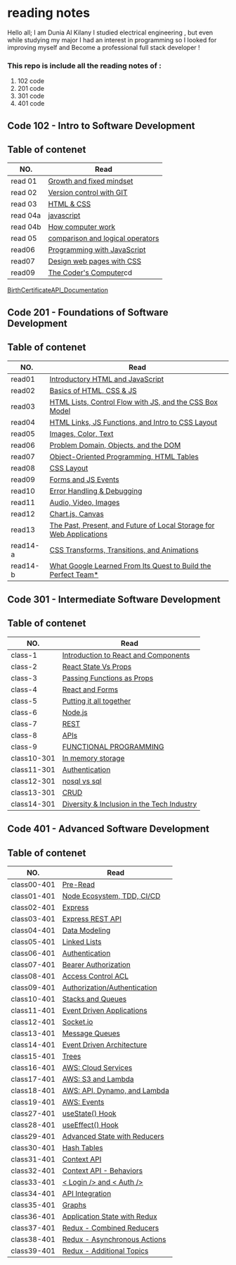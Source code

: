 # **reading notes**

Hello all;
I am Dunia Al Kilany 
I studied electrical engineering , but even while studying my major I had an interest in programming so I looked for improving myself and Become a professional full stack developer !

### **This repo is include all the reading notes of :**
1. 102 code 
2. 201 code 
3. 301 code 
4. 401 code



## **Code 102 - Intro to Software Development**

## Table of contenet
|NO.|Read|
|---|------|
read 01|[Growth and fixed mindset](https://duniaalkilany.github.io/reading-notes/read01)
read 02 |[Version control with GIT](https://duniaalkilany.github.io/reading-notes/read02)
read 03 |[HTML & CSS](https://duniaalkilany.github.io/reading-notes/read03)
read 04a|[javascript](https://duniaalkilany.github.io/reading-notes/read04a) 
read 04b|[How computer work](https://duniaalkilany.github.io/reading-notes/read04b)
read 05| [comparison and logical operators](https://duniaalkilany.github.io/reading-notes/read05)
read06|[Programming with JavaScript](https://duniaalkilany.github.io/reading-notes/read06)
read07|[Design web pages with CSS](https://duniaalkilany.github.io/reading-notes/read07)
read09|[The Coder's Computer](read09)cd 
[BirthCertificateAPI_Documentation](https://duniaalkilany.github.io/reading-notes/BirthCertificateAPI_Documentation)


## **Code 201 - Foundations of Software Development**

## Table of contenet
|NO.|Read|
|---|------|
read01|[Introductory HTML and JavaScript](https://duniaalkilany.github.io/reading-notes/class-01)
read02 |[Basics of HTML, CSS & JS](https://duniaalkilany.github.io/reading-notes/class-02)
read03 |[HTML Lists, Control Flow with JS, and the CSS Box Model](https://duniaalkilany.github.io/reading-notes/class-03)
read04|[HTML Links, JS Functions, and Intro to CSS Layout](https://ishadeed.com/assets/grid-flex/grid-vs-flexbox-1.png) 
read05|[Images, Color, Text](https://duniaalkilany.github.io/reading-notes/class-05)
read06|[Problem Domain, Objects, and the DOM](https://duniaalkilany.github.io/reading-notes/class-06)
read07|[Object-Oriented Programming, HTML Tables](https://duniaalkilany.github.io/reading-notes/class-07)
read08|[CSS Layout](https://duniaalkilany.github.io/reading-notes/class-08)
read09|[Forms and JS Events](https://duniaalkilany.github.io/reading-notes/class-09)
read10|[Error Handling & Debugging](https://duniaalkilany.github.io/reading-notes/class-10)
read11|[ Audio, Video, Images](https://duniaalkilany.github.io/reading-notes/class-11)
read12|[Chart.js, Canvas](https://duniaalkilany.github.io/reading-notes/class-12)
read13|[The Past, Present, and Future of Local Storage for Web Applications](https://duniaalkilany.github.io/reading-notes/class-13)
read14-a|[ CSS Transforms, Transitions, and Animations](https://duniaalkilany.github.io/reading-notes/class-14a)
read14-b|[What Google Learned From Its Quest to Build the Perfect Team*](https://duniaalkilany.github.io/reading-notes/class-14b)


## **Code 301 - Intermediate Software Development**

## Table of contenet
|NO.|Read|
|---|------|
class-1|[Introduction to React and Components](https://duniaalkilany.github.io/reading-notes/class-1)
class-2|[React State Vs Props](https://duniaalkilany.github.io/reading-notes/class-2)
class-3|[Passing Functions as Props](https://duniaalkilany.github.io/reading-notes/class-3)
class-4|[React and Forms](https://duniaalkilany.github.io/reading-notes/class-4)
class-5|[Putting it all together](https://duniaalkilany.github.io/reading-notes/class-5)
class-6|[Node.js](https://duniaalkilany.github.io/reading-notes/class-6)
class-7|[REST](https://duniaalkilany.github.io/reading-notes/class-7)
class-8|[APIs](https://duniaalkilany.github.io/reading-notes/class-8)
class-9|[FUNCTIONAL PROGRAMMING](https://duniaalkilany.github.io/reading-notes/class-9)
class10-301|[In memory storage](https://duniaalkilany.github.io/reading-notes/class10-301)
class11-301|[Authentication](https://duniaalkilany.github.io/reading-notes/class11-301)
class12-301|[nosql vs sql](https://duniaalkilany.github.io/reading-notes/class12-301)
class13-301|[CRUD](https://duniaalkilany.github.io/reading-notes/class13-301)
class14-301|[Diversity & Inclusion in the Tech Industry](https://duniaalkilany.github.io/reading-notes/class14-301)

## **Code 401 - Advanced Software Development**

## Table of contenet
|NO.|Read|
|---|------|
class00-401|[Pre-Read](https://duniaalkilany.github.io/reading-notes/class00-401)
class01-401|[Node Ecosystem, TDD, CI/CD](https://duniaalkilany.github.io/reading-notes/class01-401)
class02-401|[Express](https://duniaalkilany.github.io/reading-notes/class02-401)
class03-401|[Express REST API](https://duniaalkilany.github.io/reading-notes/class03-401)
class04-401|[Data Modeling](https://duniaalkilany.github.io/reading-notes/class04-401)
class05-401|[Linked Lists](https://duniaalkilany.github.io/reading-notes/class05-401)
class06-401|[Authentication](https://duniaalkilany.github.io/reading-notes/class06-401)
class07-401|[Bearer Authorization](https://duniaalkilany.github.io/reading-notes/class07-401)
class08-401|[Access Control ACL](https://duniaalkilany.github.io/reading-notes/class08-401)
class09-401|[Authorization/Authentication](https://duniaalkilany.github.io/reading-notes/class09-401)
class10-401|[Stacks and Queues](https://duniaalkilany.github.io/reading-notes/class10-401)
class11-401|[Event Driven Applications](https://duniaalkilany.github.io/reading-notes/class11-401)
class12-401|[Socket.io](https://duniaalkilany.github.io/reading-notes/class12-401)
class13-401|[Message Queues](https://duniaalkilany.github.io/reading-notes/class13-401)
class14-401|[Event Driven Architecture](https://duniaalkilany.github.io/reading-notes/class14-401)
class15-401|[Trees](https://duniaalkilany.github.io/reading-notes/class15-401)
class16-401|[AWS: Cloud Services](https://duniaalkilany.github.io/reading-notes/class16-401)
class17-401|[AWS: S3 and Lambda](https://duniaalkilany.github.io/reading-notes/class17-401)
class18-401|[AWS: API, Dynamo, and Lambda](https://duniaalkilany.github.io/reading-notes/class18-401)
class19-401|[AWS: Events](https://duniaalkilany.github.io/reading-notes/class19-401)
class27-401|[useState() Hook](https://duniaalkilany.github.io/reading-notes/class27-401)
class28-401|[useEffect() Hook](https://duniaalkilany.github.io/reading-notes/class28-401)
class29-401|[Advanced State with Reducers](https://duniaalkilany.github.io/reading-notes/class29-401)
class30-401|[Hash Tables](https://duniaalkilany.github.io/reading-notes/class30-401)
class31-401|[Context API](https://duniaalkilany.github.io/reading-notes/class31-401)
class32-401|[Context API - Behaviors](https://duniaalkilany.github.io/reading-notes/class32-401)
class33-401|[< Login /> and < Auth />](https://duniaalkilany.github.io/reading-notes/class33-401)
class34-401|[API Integration](https://duniaalkilany.github.io/reading-notes/class34-401)
class35-401|[Graphs](https://duniaalkilany.github.io/reading-notes/class35-401)
class36-401|[Application State with Redux](https://duniaalkilany.github.io/reading-notes/class36-401)
class37-401|[Redux - Combined Reducers](https://duniaalkilany.github.io/reading-notes/class37-401)
class38-401|[Redux - Asynchronous Actions](https://duniaalkilany.github.io/reading-notes/class38-401)
class39-401|[Redux - Additional Topics](https://duniaalkilany.github.io/reading-notes/class39-401)



 
